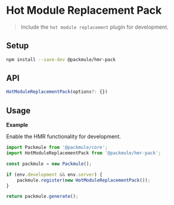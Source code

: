 # Hot Module Replacement Pack

> Include the `hot module replacement` plugin for development.

## Setup

```bash
npm install --save-dev @packmule/hmr-pack
```

## API

```ts
HotModuleReplacementPack(options?: {})
```

## Usage

**Example**

Enable the HMR functionality for development.

```ts
import Packmule from '@packmule/core';
import HotModuleReplacementPack from '@packmule/hmr-pack';

const packmule = new Packmule();

if (env.development && env.server) {
    packmule.register(new HotModuleReplacementPack());
}

return packmule.generate();
```
